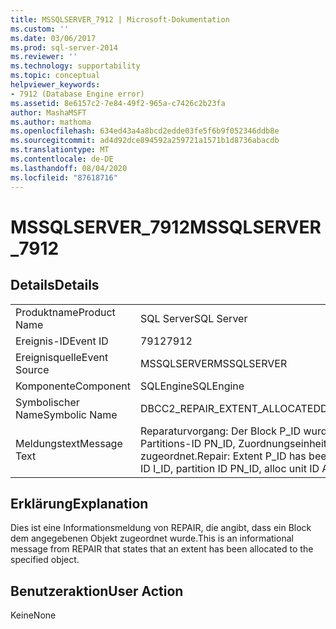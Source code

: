 ```yaml
---
title: MSSQLSERVER_7912 | Microsoft-Dokumentation
ms.custom: ''
ms.date: 03/06/2017
ms.prod: sql-server-2014
ms.reviewer: ''
ms.technology: supportability
ms.topic: conceptual
helpviewer_keywords:
- 7912 (Database Engine error)
ms.assetid: 8e6157c2-7e84-49f2-965a-c7426c2b23fa
author: MashaMSFT
ms.author: mathoma
ms.openlocfilehash: 634ed43a4a8bcd2edde03fe5f6b9f052346ddb8e
ms.sourcegitcommit: ad4d92dce894592a259721a1571b1d8736abacdb
ms.translationtype: MT
ms.contentlocale: de-DE
ms.lasthandoff: 08/04/2020
ms.locfileid: "87618716"
---
```

# <a name="mssqlserver_7912"></a><span data-ttu-id="e74b6-102">MSSQLSERVER_7912</span><span class="sxs-lookup"><span data-stu-id="e74b6-102">MSSQLSERVER_7912</span></span>
    
## <a name="details"></a><span data-ttu-id="e74b6-103">Details</span><span class="sxs-lookup"><span data-stu-id="e74b6-103">Details</span></span>  
  
|||  
|-|-|  
|<span data-ttu-id="e74b6-104">Produktname</span><span class="sxs-lookup"><span data-stu-id="e74b6-104">Product Name</span></span>|<span data-ttu-id="e74b6-105">SQL Server</span><span class="sxs-lookup"><span data-stu-id="e74b6-105">SQL Server</span></span>|  
|<span data-ttu-id="e74b6-106">Ereignis-ID</span><span class="sxs-lookup"><span data-stu-id="e74b6-106">Event ID</span></span>|<span data-ttu-id="e74b6-107">7912</span><span class="sxs-lookup"><span data-stu-id="e74b6-107">7912</span></span>|  
|<span data-ttu-id="e74b6-108">Ereignisquelle</span><span class="sxs-lookup"><span data-stu-id="e74b6-108">Event Source</span></span>|<span data-ttu-id="e74b6-109">MSSQLSERVER</span><span class="sxs-lookup"><span data-stu-id="e74b6-109">MSSQLSERVER</span></span>|  
|<span data-ttu-id="e74b6-110">Komponente</span><span class="sxs-lookup"><span data-stu-id="e74b6-110">Component</span></span>|<span data-ttu-id="e74b6-111">SQLEngine</span><span class="sxs-lookup"><span data-stu-id="e74b6-111">SQLEngine</span></span>|  
|<span data-ttu-id="e74b6-112">Symbolischer Name</span><span class="sxs-lookup"><span data-stu-id="e74b6-112">Symbolic Name</span></span>|<span data-ttu-id="e74b6-113">DBCC2_REPAIR_EXTENT_ALLOCATED</span><span class="sxs-lookup"><span data-stu-id="e74b6-113">DBCC2_REPAIR_EXTENT_ALLOCATED</span></span>|  
|<span data-ttu-id="e74b6-114">Meldungstext</span><span class="sxs-lookup"><span data-stu-id="e74b6-114">Message Text</span></span>|<span data-ttu-id="e74b6-115">Reparaturvorgang: Der Block P_ID wurde der Objekt-ID O_ID, Index-ID I_ID, Partitions-ID PN_ID, Zuordnungseinheits-ID A_ID (TYPE-Typ) zugeordnet.</span><span class="sxs-lookup"><span data-stu-id="e74b6-115">Repair: Extent P_ID has been allocated to object ID O_ID, index ID I_ID, partition ID PN_ID, alloc unit ID A_ID (type TYPE).</span></span>|  
  
## <a name="explanation"></a><span data-ttu-id="e74b6-116">Erklärung</span><span class="sxs-lookup"><span data-stu-id="e74b6-116">Explanation</span></span>  
 <span data-ttu-id="e74b6-117">Dies ist eine Informationsmeldung von REPAIR, die angibt, dass ein Block dem angegebenen Objekt zugeordnet wurde.</span><span class="sxs-lookup"><span data-stu-id="e74b6-117">This is an informational message from REPAIR that states that an extent has been allocated to the specified object.</span></span>  
  
## <a name="user-action"></a><span data-ttu-id="e74b6-118">Benutzeraktion</span><span class="sxs-lookup"><span data-stu-id="e74b6-118">User Action</span></span>  
 <span data-ttu-id="e74b6-119">Keine</span><span class="sxs-lookup"><span data-stu-id="e74b6-119">None</span></span>  
  
  
